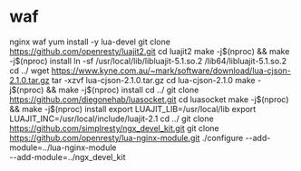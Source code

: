 # waf
nginx waf 
yum install -y lua-devel 
git clone https://github.com/openresty/luajit2.git
cd luajit2
make -j$(nproc) && make -j$(nproc) install
ln -sf /usr/local/lib/libluajit-5.1.so.2 /lib64/libluajit-5.1.so.2
cd ../
wget https://www.kyne.com.au/~mark/software/download/lua-cjson-2.1.0.tar.gz
tar -xzvf lua-cjson-2.1.0.tar.gz
cd lua-cjson-2.1.0
make -j$(nproc) && make -j$(nproc) install
cd ../
git clone https://github.com/diegonehab/luasocket.git
cd luasocket
make -j$(nproc) && make -j$(nproc) install
export LUAJIT_LIB=/usr/local/lib
export LUAJIT_INC=/usr/local/include/luajit-2.1
cd ../
git clone https://github.com/simplresty/ngx_devel_kit.git
git clone https://github.com/openresty/lua-nginx-module.git
./configure --add-module=../lua-nginx-module \
            --add-module=../ngx_devel_kit 
